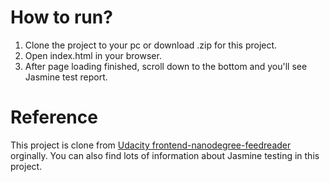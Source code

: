 # How to run?

1. Clone the project to your pc or download .zip for this project.
2. Open index.html in your browser.
3. After page loading finished, scroll down to the bottom and you'll see Jasmine test report.

# Reference
This project is clone from [Udacity frontend-nanodegree-feedreader](https://github.com/udacity/frontend-nanodegree-feedreader) orginally.
You can also find lots of information about Jasmine testing in this project.